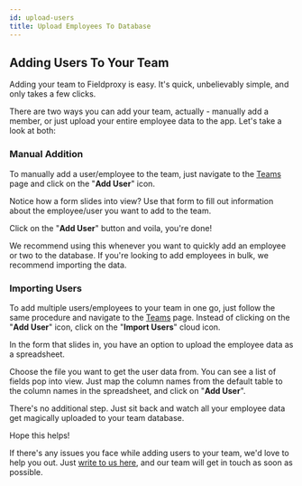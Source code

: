 ```yaml
---
id: upload-users
title: Upload Employees To Database
---
```


## Adding Users To Your Team

Adding your team to Fieldproxy is easy. It's quick, unbelievably simple, and only takes a few clicks.

There are two ways you can add your team, actually - manually add a member, or just upload your entire employee data to the app. Let's take a look at both:

### Manual Addition

To manually add a user/employee to the team, just navigate to the [Teams](https://attendance.fieldproxy.com/attendanceproxy/home/team) page and click on the "**Add User**" icon.

Notice how a form slides into view? Use that form to fill out information about the employee/user you want to add to the team.

Click on the "**Add User**" button and voila, you're done!

We recommend using this whenever you want to quickly add an employee or two to the database. If you're looking to add employees in bulk, we recommend importing the data.

### Importing Users

To add multiple users/employees to your team in one go, just follow the same procedure and navigate to the [Teams](https://attendance.fieldproxy.com/attendanceproxy/home/team) page. Instead of clicking on the "**Add User**" icon, click on the "**Import Users**" cloud icon.

In the form that slides in, you have an option to upload the employee data as a spreadsheet.

Choose the file you want to get the user data from. You can see a list of fields pop into view. Just map the column names from the default table to the column names in the spreadsheet, and click on "**Add User**".

There's no additional step. Just sit back and watch all your employee data get magically uploaded to your team database.

Hope this helps!

If there's any issues you face while adding users to your team, we'd love to help you out. Just [write to us here](mailto:support@fieldproxy.com), and our team will get in touch as soon as possible.
